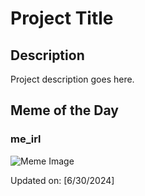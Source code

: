 # Project Title

## Description

Project description goes here.

## Meme of the Day

### me_irl
![Meme Image](https://i.redd.it/uf75ekt49x8d1.png)

Updated on: [6/30/2024]